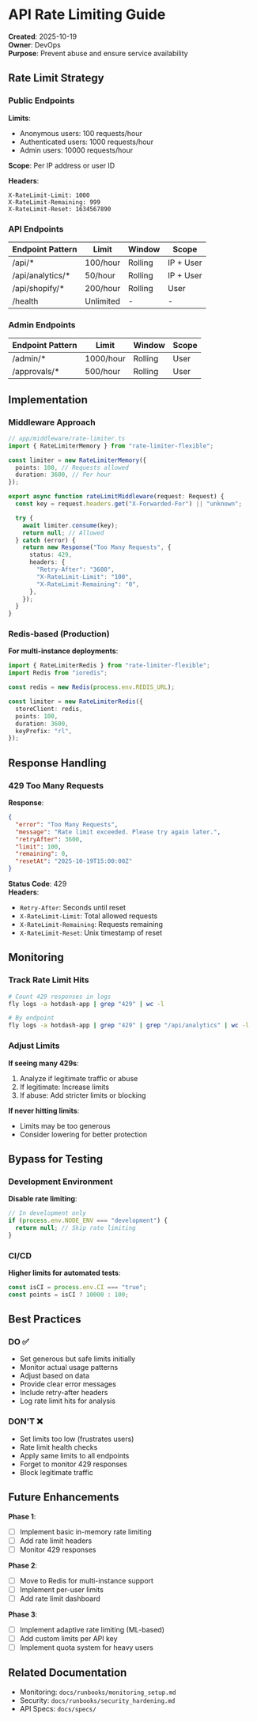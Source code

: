 # API Rate Limiting Guide

**Created**: 2025-10-19  
**Owner**: DevOps  
**Purpose**: Prevent abuse and ensure service availability

## Rate Limit Strategy

### Public Endpoints

**Limits**:

- Anonymous users: 100 requests/hour
- Authenticated users: 1000 requests/hour
- Admin users: 10000 requests/hour

**Scope**: Per IP address or user ID

**Headers**:

```
X-RateLimit-Limit: 1000
X-RateLimit-Remaining: 999
X-RateLimit-Reset: 1634567890
```

### API Endpoints

| Endpoint Pattern  | Limit     | Window  | Scope     |
| ----------------- | --------- | ------- | --------- |
| /api/\*           | 100/hour  | Rolling | IP + User |
| /api/analytics/\* | 50/hour   | Rolling | IP + User |
| /api/shopify/\*   | 200/hour  | Rolling | User      |
| /health           | Unlimited | -       | -         |

### Admin Endpoints

| Endpoint Pattern | Limit     | Window  | Scope |
| ---------------- | --------- | ------- | ----- |
| /admin/\*        | 1000/hour | Rolling | User  |
| /approvals/\*    | 500/hour  | Rolling | User  |

## Implementation

### Middleware Approach

```typescript
// app/middleware/rate-limiter.ts
import { RateLimiterMemory } from "rate-limiter-flexible";

const limiter = new RateLimiterMemory({
  points: 100, // Requests allowed
  duration: 3600, // Per hour
});

export async function rateLimitMiddleware(request: Request) {
  const key = request.headers.get("X-Forwarded-For") || "unknown";

  try {
    await limiter.consume(key);
    return null; // Allowed
  } catch (error) {
    return new Response("Too Many Requests", {
      status: 429,
      headers: {
        "Retry-After": "3600",
        "X-RateLimit-Limit": "100",
        "X-RateLimit-Remaining": "0",
      },
    });
  }
}
```

### Redis-based (Production)

**For multi-instance deployments**:

```typescript
import { RateLimiterRedis } from "rate-limiter-flexible";
import Redis from "ioredis";

const redis = new Redis(process.env.REDIS_URL);

const limiter = new RateLimiterRedis({
  storeClient: redis,
  points: 100,
  duration: 3600,
  keyPrefix: "rl",
});
```

## Response Handling

### 429 Too Many Requests

**Response**:

```json
{
  "error": "Too Many Requests",
  "message": "Rate limit exceeded. Please try again later.",
  "retryAfter": 3600,
  "limit": 100,
  "remaining": 0,
  "resetAt": "2025-10-19T15:00:00Z"
}
```

**Status Code**: 429  
**Headers**:

- `Retry-After`: Seconds until reset
- `X-RateLimit-Limit`: Total allowed requests
- `X-RateLimit-Remaining`: Requests remaining
- `X-RateLimit-Reset`: Unix timestamp of reset

## Monitoring

### Track Rate Limit Hits

```bash
# Count 429 responses in logs
fly logs -a hotdash-app | grep "429" | wc -l

# By endpoint
fly logs -a hotdash-app | grep "429" | grep "/api/analytics" | wc -l
```

### Adjust Limits

**If seeing many 429s**:

1. Analyze if legitimate traffic or abuse
2. If legitimate: Increase limits
3. If abuse: Add stricter limits or blocking

**If never hitting limits**:

- Limits may be too generous
- Consider lowering for better protection

## Bypass for Testing

### Development Environment

**Disable rate limiting**:

```typescript
// In development only
if (process.env.NODE_ENV === "development") {
  return null; // Skip rate limiting
}
```

### CI/CD

**Higher limits for automated tests**:

```typescript
const isCI = process.env.CI === "true";
const points = isCI ? 10000 : 100;
```

## Best Practices

### DO ✅

- Set generous but safe limits initially
- Monitor actual usage patterns
- Adjust based on data
- Provide clear error messages
- Include retry-after headers
- Log rate limit hits for analysis

### DON'T ❌

- Set limits too low (frustrates users)
- Rate limit health checks
- Apply same limits to all endpoints
- Forget to monitor 429 responses
- Block legitimate traffic

## Future Enhancements

**Phase 1**:

- [ ] Implement basic in-memory rate limiting
- [ ] Add rate limit headers
- [ ] Monitor 429 responses

**Phase 2**:

- [ ] Move to Redis for multi-instance support
- [ ] Implement per-user limits
- [ ] Add rate limit dashboard

**Phase 3**:

- [ ] Implement adaptive rate limiting (ML-based)
- [ ] Add custom limits per API key
- [ ] Implement quota system for heavy users

## Related Documentation

- Monitoring: `docs/runbooks/monitoring_setup.md`
- Security: `docs/runbooks/security_hardening.md`
- API Specs: `docs/specs/`
